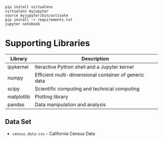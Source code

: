 
```
pip install virtualenv
virtualenv myjupyter
source myjupyter/bin/activate
pip install -r requirements.txt
jupyter notebook
```

# Supporting Libraries
| Library | Description
| - |- |
| ipykernel | Iteractive Python shell and a Jupyter kernel 
| numpy | Efficient multi-dimensional container of generic data
| scipy | Scientific computing and technical computing
| matplotlib | Plotting library
| pandas | Data manipulation and analysis


## Data Set
- `census_data.csv` - California Census Data
